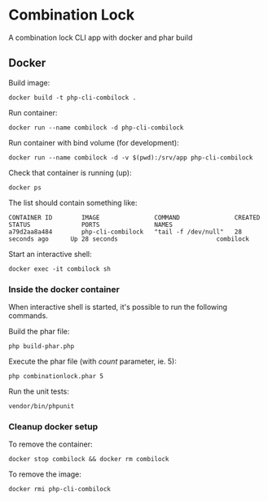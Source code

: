 # Combination Lock
A combination lock CLI app with docker and phar build

## Docker

Build image:

`docker build -t php-cli-combilock .`

Run container:

`docker run --name combilock -d php-cli-combilock`

Run container with bind volume (for development):

`docker run --name combilock -d -v $(pwd):/srv/app php-cli-combilock`

Check that container is running (up):

`docker ps`

The list should contain something like:

```
CONTAINER ID        IMAGE               COMMAND               CREATED             STATUS              PORTS               NAMES
a79d2aa8a484        php-cli-combilock   "tail -f /dev/null"   28 seconds ago      Up 28 seconds                           combilock
```

Start an interactive shell:

`docker exec -it combilock sh`

### Inside the docker container

When interactive shell is started, it's possible to run the following commands.

Build the phar file:

`php build-phar.php`

Execute the phar file (with _count_ parameter, ie. 5):

`php combinationlock.phar 5`

Run the unit tests:

`vendor/bin/phpunit`

### Cleanup docker setup

To remove the container:

`docker stop combilock && docker rm combilock`

To remove the image:

`docker rmi php-cli-combilock`
